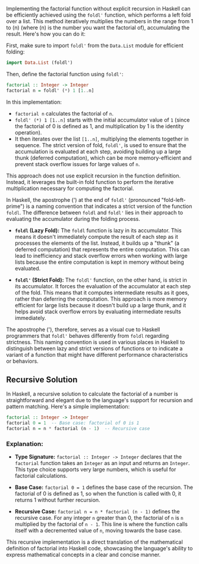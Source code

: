 Implementing the factorial function without explicit recursion in Haskell can be efficiently achieved using the `foldl'` function, which performs a left fold over a list. This method iteratively multiplies the numbers in the range from 1 to \(n\) (where \(n\) is the number you want the factorial of), accumulating the result. Here's how you can do it:

First, make sure to import `foldl'` from the `Data.List` module for efficient folding:

```haskell
import Data.List (foldl')
```

Then, define the factorial function using `foldl'`:

```haskell
factorial :: Integer -> Integer
factorial n = foldl' (*) 1 [1..n]
```

In this implementation:
- `factorial n` calculates the factorial of `n`.
- `foldl' (*) 1 [1..n]` starts with the initial accumulator value of `1` (since the factorial of 0 is defined as 1, and multiplication by 1 is the identity operation).
- It then iterates over the list `[1..n]`, multiplying the elements together in sequence. The strict version of fold, `foldl'`, is used to ensure that the accumulation is evaluated at each step, avoiding building up a large thunk (deferred computation), which can be more memory-efficient and prevent stack overflow issues for large values of `n`.

This approach does not use explicit recursion in the function definition. Instead, it leverages the built-in fold function to perform the iterative multiplication necessary for computing the factorial.

In Haskell, the apostrophe (') at the end of `foldl'` (pronounced "fold-left-prime") is a naming convention that indicates a strict version of the function `foldl`. The difference between `foldl` and `foldl'` lies in their approach to evaluating the accumulator during the folding process.

- **`foldl` (Lazy Fold):** The `foldl` function is lazy in its accumulator. This means it doesn't immediately compute the result of each step as it processes the elements of the list. Instead, it builds up a "thunk" (a deferred computation) that represents the entire computation. This can lead to inefficiency and stack overflow errors when working with large lists because the entire computation is kept in memory without being evaluated.

- **`foldl'` (Strict Fold):** The `foldl'` function, on the other hand, is strict in its accumulator. It forces the evaluation of the accumulator at each step of the fold. This means that it computes intermediate results as it goes, rather than deferring the computation. This approach is more memory efficient for large lists because it doesn't build up a large thunk, and it helps avoid stack overflow errors by evaluating intermediate results immediately.

The apostrophe ('), therefore, serves as a visual cue to Haskell programmers that `foldl'` behaves differently from `foldl` regarding strictness. This naming convention is used in various places in Haskell to distinguish between lazy and strict versions of functions or to indicate a variant of a function that might have different performance characteristics or behaviors.

## Recursive Solution

In Haskell, a recursive solution to calculate the factorial of a number is straightforward and elegant due to the language's support for recursion and pattern matching. Here's a simple implementation:

```haskell
factorial :: Integer -> Integer
factorial 0 = 1  -- Base case: factorial of 0 is 1
factorial n = n * factorial (n - 1)  -- Recursive case
```

### Explanation:

- **Type Signature:** `factorial :: Integer -> Integer` declares that the `factorial` function takes an `Integer` as an input and returns an `Integer`. This type choice supports very large numbers, which is useful for factorial calculations.

- **Base Case:** `factorial 0 = 1` defines the base case of the recursion. The factorial of 0 is defined as 1, so when the function is called with 0, it returns 1 without further recursion.

- **Recursive Case:** `factorial n = n * factorial (n - 1)` defines the recursive case. For any integer `n` greater than 0, the factorial of `n` is `n` multiplied by the factorial of `n - 1`. This line is where the function calls itself with a decremented value of `n`, moving towards the base case.

This recursive implementation is a direct translation of the mathematical definition of factorial into Haskell code, showcasing the language's ability to express mathematical concepts in a clear and concise manner.
